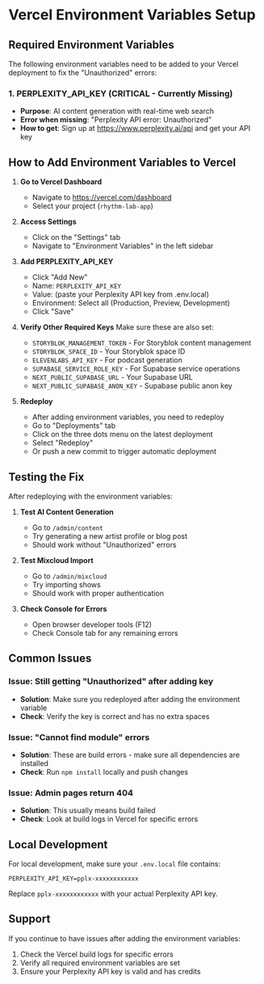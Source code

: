 # Vercel Environment Variables Setup

## Required Environment Variables

The following environment variables need to be added to your Vercel deployment to fix the "Unauthorized" errors:

### 1. PERPLEXITY_API_KEY (CRITICAL - Currently Missing)
- **Purpose**: AI content generation with real-time web search
- **Error when missing**: "Perplexity API error: Unauthorized"
- **How to get**: Sign up at https://www.perplexity.ai/api and get your API key

## How to Add Environment Variables to Vercel

1. **Go to Vercel Dashboard**
   - Navigate to https://vercel.com/dashboard
   - Select your project (`rhythm-lab-app`)

2. **Access Settings**
   - Click on the "Settings" tab
   - Navigate to "Environment Variables" in the left sidebar

3. **Add PERPLEXITY_API_KEY**
   - Click "Add New"
   - Name: `PERPLEXITY_API_KEY`
   - Value: (paste your Perplexity API key from .env.local)
   - Environment: Select all (Production, Preview, Development)
   - Click "Save"

4. **Verify Other Required Keys**
   Make sure these are also set:
   - `STORYBLOK_MANAGEMENT_TOKEN` - For Storyblok content management
   - `STORYBLOK_SPACE_ID` - Your Storyblok space ID
   - `ELEVENLABS_API_KEY` - For podcast generation
   - `SUPABASE_SERVICE_ROLE_KEY` - For Supabase service operations
   - `NEXT_PUBLIC_SUPABASE_URL` - Your Supabase URL
   - `NEXT_PUBLIC_SUPABASE_ANON_KEY` - Supabase public anon key

5. **Redeploy**
   - After adding environment variables, you need to redeploy
   - Go to "Deployments" tab
   - Click on the three dots menu on the latest deployment
   - Select "Redeploy"
   - Or push a new commit to trigger automatic deployment

## Testing the Fix

After redeploying with the environment variables:

1. **Test AI Content Generation**
   - Go to `/admin/content`
   - Try generating a new artist profile or blog post
   - Should work without "Unauthorized" errors

2. **Test Mixcloud Import**
   - Go to `/admin/mixcloud`
   - Try importing shows
   - Should work with proper authentication

3. **Check Console for Errors**
   - Open browser developer tools (F12)
   - Check Console tab for any remaining errors

## Common Issues

### Issue: Still getting "Unauthorized" after adding key
- **Solution**: Make sure you redeployed after adding the environment variable
- **Check**: Verify the key is correct and has no extra spaces

### Issue: "Cannot find module" errors
- **Solution**: These are build errors - make sure all dependencies are installed
- **Check**: Run `npm install` locally and push changes

### Issue: Admin pages return 404
- **Solution**: This usually means build failed
- **Check**: Look at build logs in Vercel for specific errors

## Local Development

For local development, make sure your `.env.local` file contains:

```env
PERPLEXITY_API_KEY=pplx-xxxxxxxxxxxx
```

Replace `pplx-xxxxxxxxxxxx` with your actual Perplexity API key.

## Support

If you continue to have issues after adding the environment variables:
1. Check the Vercel build logs for specific errors
2. Verify all required environment variables are set
3. Ensure your Perplexity API key is valid and has credits